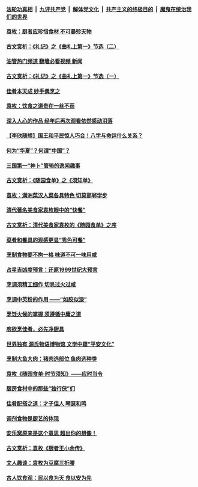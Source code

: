 ####  [法轮功真相](../../../../basic/blob/master/README.md?t=09100001) &nbsp;|&nbsp; [九评共产党](../../../../9ping.md/blob/master/README.md?t=09100001) &nbsp;|&nbsp; [解体党文化](../../../../jtdwh.md/blob/master/README.md?t=09100001)  &nbsp;|&nbsp; [共产主义的终极目的](../../../../gczydzjmd.md/blob/master/README.md?t=09100001) &nbsp;|&nbsp; [魔鬼在统治我们的世界](../../../../mgztzwmdsj.md/blob/master/README.md?t=09100001) 

#### [袁枚：厨者应珍惜食材 不可暴殄天物](../pages/prog647/a103521865.md?t=09100001) 

#### [古文赏析：《礼记》之《曲礼上第一》节选（二）](../pages/prog647/a103520909.md?t=09100001) 

#### [油管热门频道 翻墙必看视频 新闻](http://45.76.130.85:81/youtube.html?09100001)

#### [古文赏析：《礼记》之《曲礼上第一》节选（一）](../pages/prog647/a103520208.md?t=09100001) 

#### [佳肴本天成 妙手偶烹之](../pages/prog647/a103519282.md?t=09100001) 

#### [袁枚：饮食之道贵在一丝不苟](../pages/prog647/a103518608.md?t=09100001) 

#### [深入人心的作品 经年后再次观看依然感动泪落](../pages/prog647/a103518202.md?t=09100001) 

#### [【李欣随想】国王和平民惊人巧合！八字与命运什么关系？](../pages/prog647/a103517329.md?t=09100001) 

#### [何为“华夏”？何谓“中国”？](../pages/prog647/a103516688.md?t=09100001) 

#### [三国第一“神卜”管辂的逸闻趣事](../pages/prog647/a103516360.md?t=09100001) 

#### [古文赏析：《随园食单》之《须知单》](../pages/prog647/a103515293.md?t=09100001) 

#### [袁枚：满洲菜汉人菜各具特色 切莫邯郸学步](../pages/prog647/a103514695.md?t=09100001) 

#### [清代著名美食家袁枚眼中的“快餐”](../pages/prog647/a103513819.md?t=09100001) 

#### [古文赏析：清代美食家袁枚的《随园食单》之序](../pages/prog647/a103513238.md?t=09100001) 

#### [菜肴和餐具的观感更显“秀色可餐”](../pages/prog647/a103512362.md?t=09100001) 

#### [烹制食物要不拘一格 味道不可一味用咸](../pages/prog647/a103511096.md?t=09100001) 

#### [占星吉凶度预言：还原1999世纪大预言](../pages/prog647/a103511033.md?t=09100001) 

#### [烹调须精工细作 切忌过火过咸](../pages/prog647/a103510280.md?t=09100001) 

#### [烹调中芡粉的作用 ——“如胶似漆”](../pages/prog647/a103509436.md?t=09100001) 

#### [烹饪火候的掌握 须遵循中庸之道](../pages/prog647/a103508602.md?t=09100001) 

#### [庖欲烹佳肴，必先净厨具](../pages/prog647/a103507958.md?t=09100001) 

#### [世界独有 源氏物语博物馆 文学中窥“平安文化”](../pages/prog647/a103507400.md?t=09100001) 

#### [烹制大鱼大肉：猪肉选部位 鱼肉选种类](../pages/prog647/a103506750.md?t=09100001) 

#### [袁枚《随园食单·时节须知》——应时当令](../pages/prog647/a103506056.md?t=09100001) 

#### [厨房食材中的那些“独行侠”们](../pages/prog647/a103504983.md?t=09100001) 

#### [佳肴配搭之道：才子佳人 琴瑟和鸣](../pages/prog647/a103503848.md?t=09100001) 

#### [调剂食物是厨艺的体现](../pages/prog647/a103502965.md?t=09100001) 

#### [安乐窝原来是这个意思 超出你的想像！](../pages/prog647/a103502954.md?t=09100001) 

#### [古文赏析：袁枚《厨者王小余传》](../pages/prog647/a103502405.md?t=09100001) 

#### [文人趣谈：袁枚为豆腐三折腰](../pages/prog647/a103501302.md?t=09100001) 

#### [古人饮食观：民以食为天 食以安为先](../pages/prog647/a103500289.md?t=09100001) 

<img src='http://gfw-breaker.win/goodnews/indexes/prog647.md' width='0px' height='0px'/>
